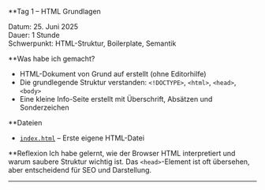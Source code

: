 **Tag 1 – HTML Grundlagen

Datum: 25. Juni 2025  
Dauer: 1 Stunde  
Schwerpunkt: HTML-Struktur, Boilerplate, Semantik

**Was habe ich gemacht?

- HTML-Dokument von Grund auf erstellt (ohne Editorhilfe)
- Die grundlegende Struktur verstanden: `<!DOCTYPE>`, `<html>`, `<head>`, `<body>`
- Eine kleine Info-Seite erstellt mit Überschrift, Absätzen und Sonderzeichen

**Dateien
- [`index.html`](./index.html) – Erste eigene HTML-Datei

**Reflexion
Ich habe gelernt, wie der Browser HTML interpretiert und warum saubere Struktur wichtig ist. Das `<head>`-Element ist oft übersehen, aber entscheidend für SEO und Darstellung.

---